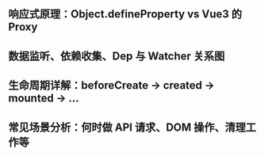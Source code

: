 ## 响应式原理：Object.defineProperty vs Vue3 的 Proxy

## 数据监听、依赖收集、Dep 与 Watcher 关系图

## 生命周期详解：beforeCreate → created → mounted → …

## 常见场景分析：何时做 API 请求、DOM 操作、清理工作等
